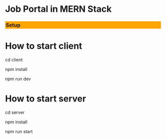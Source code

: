 # Job Portal in MERN Stack

<h3 style="background-color:orange;padding:2px;">Setup</h3>

# How to start client
<p>cd client </p>
<p>npm install</p>
<p>npm run dev</p>

# How to start server
<p>cd server </p>
<p>npm install </p>
<p>npm run start </p>
